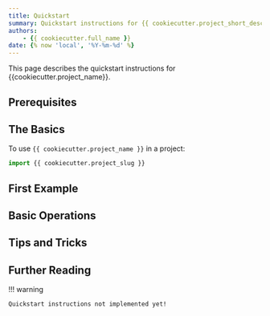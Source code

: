 ```yaml
---
title: Quickstart 
summary: Quickstart instructions for {{ cookiecutter.project_short_description }}.
authors:
    - {{ cookiecutter.full_name }} 
date: {% now 'local', '%Y-%m-%d' %}
---
```


This page describes the quickstart instructions for {{cookiecutter.project_name}}.

## Prerequisites

## The Basics
To use `{{ cookiecutter.project_name }}` in a project:

```python
import {{ cookiecutter.project_slug }}
```


## First Example

## Basic Operations

## Tips and Tricks

## Further Reading


!!! warning

    Quickstart instructions not implemented yet!
